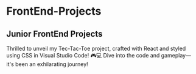 # FrontEnd-Projects

## Junior FrontEnd Projects

Thrilled to unveil my Tec-Tac-Toe project, crafted with React and styled using CSS in Visual Studio Code! 🎮💻 Dive into the code and gameplay—it's been an exhilarating journey!
